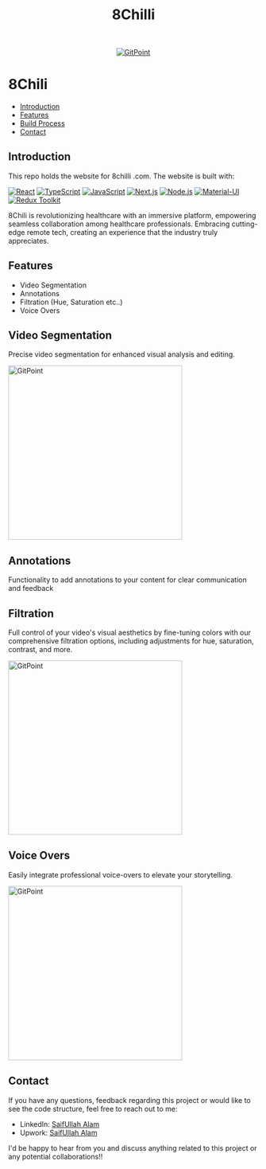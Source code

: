 <h1 align="center"> 8Chilli </h1> <br>
<p align="center">
  <a href="">
    <img alt="GitPoint" title="GitPoint" src="https://static.wixstatic.com/media/173f6c_03b6ed08714e4a4ba3cbc7b79221fd02~mv2.png/v1/fit/w_2500,h_1330,al_c/173f6c_03b6ed08714e4a4ba3cbc7b79221fd02~mv2.png" >
  </a>
</p>



# 8Chili



- [Introduction](#introduction)
- [Features](#features)
- [Build Process](#build-process)
- [Contact](#contact)








## Introduction

This repo holds the website for 8chilli .com. The website is built with:

[![React](https://img.shields.io/badge/React-17.x-blue)](https://reactjs.org/)
[![TypeScript](https://img.shields.io/badge/TypeScript-4.x-blue)](https://www.typescriptlang.org/)
[![JavaScript](https://img.shields.io/badge/JavaScript-ES6-yellow)](https://www.ecma-international.org/ecma-262/6.0/)
[![Next.js](https://img.shields.io/badge/Next.js-12.x-lightgrey)](https://nextjs.org/)
[![Node.js](https://img.shields.io/badge/Node.js-16.x-green)](https://nodejs.org/)
[![Material-UI](https://img.shields.io/badge/Material--UI-5.x-blueviolet)](https://mui.com/)
[![Redux Toolkit](https://img.shields.io/badge/Redux%20Toolkit-1.x-purple)](https://redux-toolkit.js.org/)



8Chili is revolutionizing healthcare with an immersive platform, empowering seamless collaboration among healthcare professionals. Embracing cutting-edge remote tech, creating an experience that the industry truly appreciates.
## Features

- Video Segmentation
- Annotations
- Filtration (Hue, Saturation etc..)
- Voice Overs


## Video Segmentation

Precise video segmentation for enhanced visual analysis and editing.

 <img alt="GitPoint" title="CT SCAN" src="https://d2c0db5b8fb27c1c9887-9b32efc83a6b298bb22e7a1df0837426.ssl.cf2.rackcdn.com/12297225-chest-ct-3d-reconstructed-2140x1364.png#2140x1364" width="350px" >



## Annotations

Functionality to add annotations to your content for clear communication and feedback




## Filtration

Full control of your video's visual aesthetics by fine-tuning colors with our comprehensive filtration options, including adjustments for hue, saturation, contrast, and more.


 <img alt="GitPoint" title="CT SCAN" src="https://d2c0db5b8fb27c1c9887-9b32efc83a6b298bb22e7a1df0837426.ssl.cf2.rackcdn.com/12297225-chest-ct-3d-reconstructed-2140x1364.png#2140x1364" width="350px" >


## Voice Overs
Easily integrate professional voice-overs to elevate your storytelling.

 <img alt="GitPoint" title="GitPoint" src="https://assets.toptal.io/images?url=https%3A%2F%2Fbs-uploads.toptal.io%2Fblackfish-uploads%2Fcomponents%2Fblog_post_page%2Fcontent%2Fcover_image_file%2Fcover_image%2F1291930%2Fregular_1708x683_cover-designing-a-vui-93e1e3efe4e9489fdfeed319cbb38f4c.png" width="350px" >





## Contact

If you have any questions, feedback regarding this project or would like to see the code structure, feel free to reach out to me:


- LinkedIn: [SaifUllah Alam](https://www.linkedin.com/in/schwert-gottes/)
- Upwork: [SaifUllah Alam](https://www.upwork.com/freelancers/saifullahalam2)

I'd be happy to hear from you and discuss anything related to this project or any potential collaborations!!
